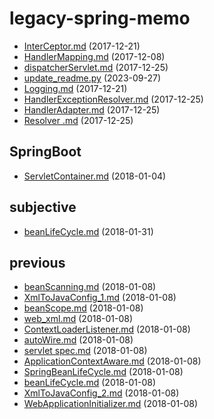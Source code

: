 # legacy-spring-memo

- [InterCeptor.md](InterCeptor.md) (2017-12-21)
- [HandlerMapping.md](HandlerMapping.md) (2017-12-08)
- [dispatcherServlet.md](dispatcherServlet.md) (2017-12-25)
- [update_readme.py](update_readme.py) (2023-09-27)
- [Logging.md](Logging.md) (2017-12-21)
- [HandlerExceptionResolver.md](HandlerExceptionResolver.md) (2017-12-25)
- [HandlerAdapter.md](HandlerAdapter.md) (2017-12-25)
- [Resolver .md](Resolver%20.md) (2017-12-25)

## SpringBoot

- [ServletContainer.md](SpringBoot/ServletContainer.md) (2018-01-04)
## subjective

- [beanLifeCycle.md](subjective/beanLifeCycle.md) (2018-01-31)
## previous

- [beanScanning.md](previous/beanScanning.md) (2018-01-08)
- [XmlToJavaConfig_1.md](previous/XmlToJavaConfig_1.md) (2018-01-08)
- [beanScope.md](previous/beanScope.md) (2018-01-08)
- [web_xml.md](previous/web_xml.md) (2018-01-08)
- [ContextLoaderListener.md](previous/ContextLoaderListener.md) (2018-01-08)
- [autoWire.md](previous/autoWire.md) (2018-01-08)
- [servlet spec.md](previous/servlet%20spec.md) (2018-01-08)
- [ApplicationContextAware.md](previous/ApplicationContextAware.md) (2018-01-08)
- [SpringBeanLifeCycle.md](previous/SpringBeanLifeCycle.md) (2018-01-08)
- [beanLifeCycle.md](previous/beanLifeCycle.md) (2018-01-08)
- [XmlToJavaConfig_2.md](previous/XmlToJavaConfig_2.md) (2018-01-08)
- [WebApplicationInitializer.md](previous/WebApplicationInitializer.md) (2018-01-08)

